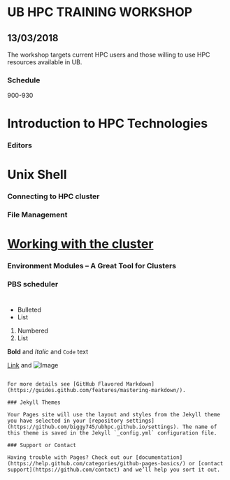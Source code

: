 # UB HPC TRAINING WORKSHOP
## 13/03/2018
The workshop targets current HPC users and those willing to use HPC resources available in UB.

### Schedule
900-930
# Introduction to HPC Technologies
### Editors
# Unix Shell
### Connecting to HPC cluster
### File Management
# [Working with the cluster](www.cs.ub.bw)
 ### Environment Modules – A Great Tool for Clusters
 ### PBS scheduler
 #

- Bulleted
- List

1. Numbered
2. List

**Bold** and _Italic_ and `Code` text

[Link](url) and ![Image](src)
```

For more details see [GitHub Flavored Markdown](https://guides.github.com/features/mastering-markdown/).

### Jekyll Themes

Your Pages site will use the layout and styles from the Jekyll theme you have selected in your [repository settings](https://github.com/biggy745/ubhpc.github.io/settings). The name of this theme is saved in the Jekyll `_config.yml` configuration file.

### Support or Contact

Having trouble with Pages? Check out our [documentation](https://help.github.com/categories/github-pages-basics/) or [contact support](https://github.com/contact) and we’ll help you sort it out.

